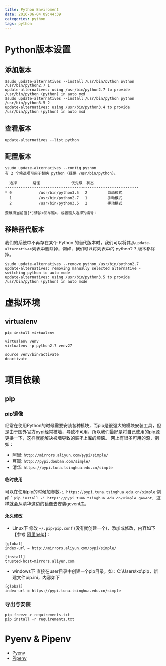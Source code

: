 ```yaml
---
title: Python Enviroment
date: 2016-06-04 09:44:39
categories: python
tags: python
---
```


# Python版本设置
## 添加版本
```shell
$sudo update-alternatives --install /usr/bin/python python /usr/bin/python2.7 1
update-alternatives: using /usr/bin/python2.7 to provide /usr/bin/python (python) in auto mod
$sudo update-alternatives --install /usr/bin/python python /usr/bin/python3.5 2
update-alternatives: using /usr/bin/python3.4 to provide /usr/bin/python (python) in auto mod
```
## 查看版本
```shell
update-alternatives --list python
```
## 配置版本
```shell
$sudo update-alternatives --config python
有 2 个候选项可用于替换 python (提供 /usr/bin/python)。

  选择       路径              优先级  状态
------------------------------------------------------------
* 0            /usr/bin/python3.5   2         自动模式
  1            /usr/bin/python2.7   1         手动模式
  2            /usr/bin/python3.5   2         手动模式

要维持当前值[*]请按<回车键>，或者键入选择的编号：
```

## 移除替代版本
我们的系统中不再存在某个 Python 的替代版本时，我们可以将其从`update-alternatives`列表中删除掉。例如，我们可以将列表中的 python2.7 版本移除掉。
```shell
$sudo update-alternatives --remove python /usr/bin/python2.7
update-alternatives: removing manually selected alternative - switching python to auto mode
update-alternatives: using /usr/bin/python3.5 to provide /usr/bin/python (python) in auto mode
```

<!--more-->

# 虚拟环境
## virtualenv
```
pip install virtualenv

virtualenv venv
virtualenv -p python2.7 venv27

source venv/bin/activate
deactivate
```


# 项目依赖
## pip
### pip镜像
经常在使用Python的时候需要安装各种模块，而pip是很强大的模块安装工具，但是由于国外官方pypi经常被墙，导致不可用，所以我们最好是将自己使用的pip源更换一下，这样就能解决被墙导致的装不上库的烦恼。
网上有很多可用的源，例如：
* 阿里: `http://mirrors.aliyun.com/pypi/simple/`
* 豆瓣: `http://pypi.douban.com/simple/`
* 清华: `https://pypi.tuna.tsinghua.edu.cn/simple`

#### 临时使用
可以在使用pip的时候加参数`-i https://pypi.tuna.tsinghua.edu.cn/simple`
例如：`pip install -i https://pypi.tuna.tsinghua.edu.cn/simple gevent`，这样就会从清华这边的镜像去安装gevent库。

#### 永久修改
* Linux下
修改 `~/.pip/pip.conf` (没有就创建一个)，添加或修改，内容如下【参考
[阿里help](http://mirrors.aliyun.com/help/pypi)】：
```
[global]
index-url = http://mirrors.aliyun.com/pypi/simple/

[install]
trusted-host=mirrors.aliyun.com
```

* windows下
直接在user目录中创建一个pip目录，如：C:\Users\xx\pip，新建文件pip.ini，内容如下
```
[global]
index-url = https://pypi.tuna.tsinghua.edu.cn/simple
```

### 导出与安装
```
pip freeze > requirements.txt
pip install -r requirements.txt
```

# Pyenv & Pipenv
- [Pyenv](https://github.com/pyenv/pyenv)
- [Pipenv](https://github.com/pypa/pipenv)

